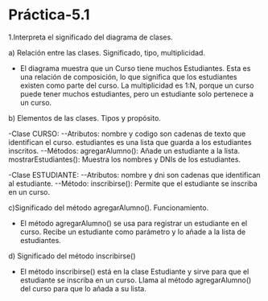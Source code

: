 # Práctica-5.1
1.Interpreta el significado del diagrama de clases.

a) Relación entre las clases. Significado, tipo, multiplicidad. 
- El diagrama muestra que un Curso tiene muchos Estudiantes. Esta es una relación de composición, lo que significa que los estudiantes existen 
como parte del curso. La multiplicidad es 1:N, porque un curso puede tener muchos estudiantes, pero un estudiante solo pertenece a un curso.



b) Elementos de las clases. Tipos y propósito. 

-Clase CURSO:
  --Atributos:
    nombre y codigo son cadenas de texto que identifican el curso.
    estudiantes es una lista que guarda a los estudiantes inscritos.
  --Métodos:
    agregarAlumno(): Añade un estudiante a la lista.
    mostrarEstudiantes(): Muestra los nombres y DNIs de los estudiantes.

    
-Clase ESTUDIANTE:
  --Atributos:
    nombre y dni son cadenas que identifican al estudiante.
  --Método:
    inscribirse(): Permite que el estudiante se inscriba en un curso.



c)Significado del método agregarAlumno(). Funcionamiento. 
- El método agregarAlumno() se usa para registrar un estudiante en el curso. Recibe un estudiante como parámetro y lo añade a la lista 
de estudiantes.


d) Significado del método inscribirse()
- El método inscribirse() está en la clase Estudiante y sirve para que el estudiante se inscriba en un curso. Llama al método 
agregarAlumno() del curso para que lo añada a su lista.






